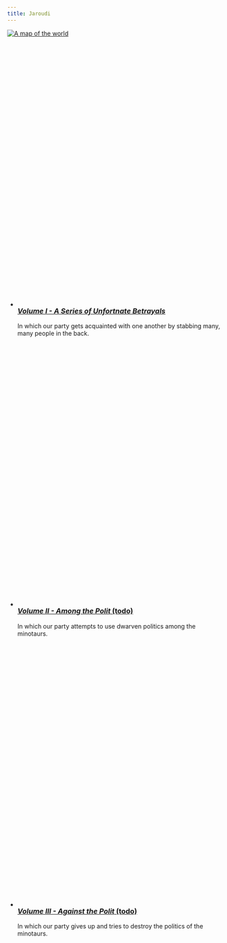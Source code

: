 ```yaml
---
title: Jaroudi
---
```


[![A map of the world](/assets/jaroudi/world-map.png)](/assets/jaroudi/world-map.png)

<ul class="patterns-list">
  <li>
    <h3>
      <a href="/fiction/jaroudi/series-of-unfortunate-betrayals">
        <svg class="bookmark" aria-hidden="true" viewBox="0 0 40 50" focusable="false">
          <use xlink:href="#bookmark"></use>
        </svg>
        <em>Volume I - A Series of Unfortnate Betrayals</em>
      </a>
    </h3>
    In which our party gets acquainted with one another by stabbing many, many people in the back.
  </li>
    <li>
      <h3>
        <a href="/fiction/jaroudi/among-the-polit">
          <svg class="bookmark" aria-hidden="true" viewBox="0 0 40 50" focusable="false">
            <use xlink:href="#bookmark"></use>
          </svg>
          <em>Volume II - Among the Polit</em> (todo)
        </a>
      </h3>
      In which our party attempts to use dwarven politics among the minotaurs.
    </li>
    <li>
      <h3>
        <a href="/fiction/jaroudi/against-the-polit">
          <svg class="bookmark" aria-hidden="true" viewBox="0 0 40 50" focusable="false">
            <use xlink:href="#bookmark"></use>
          </svg>
          <em>Volume III - Against the Polit</em> (todo)
        </a>
      </h3>
      In which our party gives up and tries to destroy the politics of the minotaurs.
    </li>
</ul>
